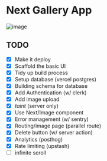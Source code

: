 # Next Gallery App

![image](https://github.com/sahapranta/next-gallery/assets/26641709/424e995e-c384-46a1-8769-5882696a4c88)


## TODO

- [x] Make it deploy
- [x] Scaffold the basic UI
- [x] Tidy up build process
- [x] Setup database (vercel postgres)
- [x] Building schema for database
- [x] Add Authentication (w/ clerk)
- [x] Add image upload
- [x] *taint* (server only)
- [x] Use Next/Image component
- [x] Error management (w/ sentry)
- [x] Routing/image page (parallel route)
- [x] Delete button (w/ server action)
- [x] Analytics (posthog)
- [x] Rate limiting (upstash)
- [ ] infinite scroll

